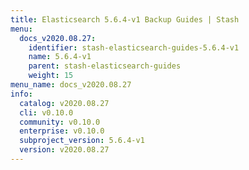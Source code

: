 ```yaml
---
title: Elasticsearch 5.6.4-v1 Backup Guides | Stash
menu:
  docs_v2020.08.27:
    identifier: stash-elasticsearch-guides-5.6.4-v1
    name: 5.6.4-v1
    parent: stash-elasticsearch-guides
    weight: 15
menu_name: docs_v2020.08.27
info:
  catalog: v2020.08.27
  cli: v0.10.0
  community: v0.10.0
  enterprise: v0.10.0
  subproject_version: 5.6.4-v1
  version: v2020.08.27
---
```


